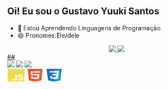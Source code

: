 ## Oi! Eu sou o Gustavo Yuuki Santos
- 🌱 Estou Aprendendo Linguagens de Programação
- 😄 Pronomes:Ele/dele
<div align="center">
  <a href="https://github.com/GusYuuSan">
  <img height="180em" src="https://github-readme-stats.vercel.app/api?username=GusYuuSan&show_icons=true&theme=dracula&include_all_commits=true&count_private=true"/>
  <img height="180em" src="https://github-readme-stats.vercel.app/api/top-langs/?username=GusYuuSan&layout=compact&langs_count=7&theme=dracula"/>
</div>
##
<div> 
  <a href="https://www.youtube.com/channel/UCKAPyNb0mAfDRMd-PLg8Zmg" target="_blank"><img src="https://img.shields.io/badge/YouTube-FF0000?style=for-the-badge&logo=youtube&logoColor=white" target="_blank"></a>
  <a href="https://instagram.com/evy.e.luke" target="_blank"><img src="https://img.shields.io/badge/-Instagram-%23E4405F?style=for-the-badge&logo=instagram&logoColor=white" target="_blank"></a>
  <a href = "mailto:gustavoyuukisantos10@gmail.com"><img src="https://img.shields.io/badge/-Gmail-%23333?style=for-the-badge&logo=gmail&logoColor=white" target="_blank"></a>
  
  </div>
  <div>
    <img align="center" alt="Gu-Js" height="30" width="40" src="https://raw.githubusercontent.com/devicons/devicon/master/icons/javascript/javascript-plain.svg">
    <img align="center" alt="Gu-HTML" height="30" width="40" src="https://raw.githubusercontent.com/devicons/devicon/master/icons/html5/html5-original.svg">
    <img align="center" alt="Gu-CSS" height="30" width="40" src="https://raw.githubusercontent.com/devicons/devicon/master/icons/css3/css3-original.svg">
  </div>
  
